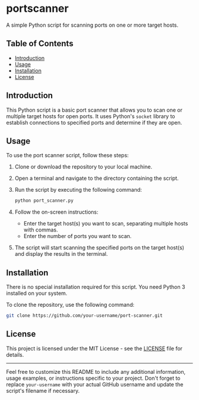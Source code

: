 # portscanner

A simple Python script for scanning ports on one or more target hosts.

## Table of Contents

- [Introduction](#introduction)
- [Usage](#usage)
- [Installation](#installation)
- [License](#license)

## Introduction

This Python script is a basic port scanner that allows you to scan one or multiple target hosts for open ports. It uses Python's `socket` library to establish connections to specified ports and determine if they are open.

## Usage

To use the port scanner script, follow these steps:

1. Clone or download the repository to your local machine.

2. Open a terminal and navigate to the directory containing the script.

3. Run the script by executing the following command:

   ```bash
   python port_scanner.py
   ```

4. Follow the on-screen instructions:
   - Enter the target host(s) you want to scan, separating multiple hosts with commas.
   - Enter the number of ports you want to scan.

5. The script will start scanning the specified ports on the target host(s) and display the results in the terminal.

## Installation

There is no special installation required for this script. You need Python 3 installed on your system.

To clone the repository, use the following command:

```bash
git clone https://github.com/your-username/port-scanner.git
```

## License

This project is licensed under the MIT License - see the [LICENSE](LICENSE) file for details.

---

Feel free to customize this README to include any additional information, usage examples, or instructions specific to your project. Don't forget to replace `your-username` with your actual GitHub username and update the script's filename if necessary.
